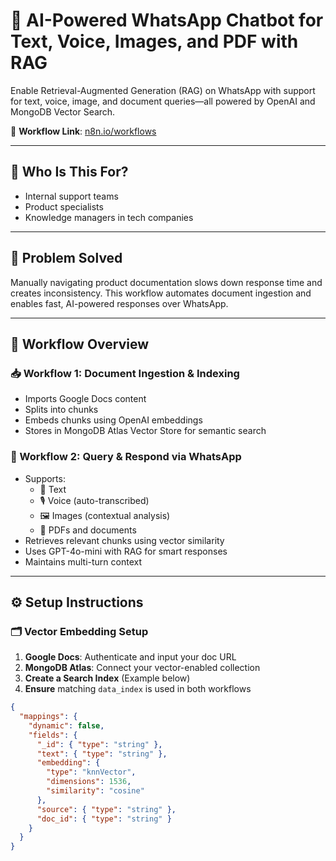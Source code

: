 # 🤖 AI-Powered WhatsApp Chatbot for Text, Voice, Images, and PDF with RAG

Enable Retrieval-Augmented Generation (RAG) on WhatsApp with support for text, voice, image, and document queries—all powered by OpenAI and MongoDB Vector Search.

🔗 **Workflow Link**: [n8n.io/workflows](https://n8n.io/workflows/4827-ai-powered-whatsapp-chatbot-for-text-voice-images-and-pdf-with-rag/)

---

## 👥 Who Is This For?

- Internal support teams  
- Product specialists  
- Knowledge managers in tech companies  

---

## 🚨 Problem Solved

Manually navigating product documentation slows down response time and creates inconsistency. This workflow automates document ingestion and enables fast, AI-powered responses over WhatsApp.

---

## 🧩 Workflow Overview

### 📥 Workflow 1: Document Ingestion & Indexing
- Imports Google Docs content
- Splits into chunks
- Embeds chunks using OpenAI embeddings
- Stores in MongoDB Atlas Vector Store for semantic search

### 💬 Workflow 2: Query & Respond via WhatsApp
- Supports:  
  - 📝 Text  
  - 🎙️ Voice (auto-transcribed)  
  - 🖼️ Images (contextual analysis)  
  - 📄 PDFs and documents  
- Retrieves relevant chunks using vector similarity
- Uses GPT-4o-mini with RAG for smart responses
- Maintains multi-turn context

---

## ⚙️ Setup Instructions

### 🗂️ Vector Embedding Setup
1. **Google Docs**: Authenticate and input your doc URL  
2. **MongoDB Atlas**: Connect your vector-enabled collection  
3. **Create a Search Index** (Example below)  
4. **Ensure** matching `data_index` is used in both workflows  

```json
{
  "mappings": {
    "dynamic": false,
    "fields": {
      "_id": { "type": "string" },
      "text": { "type": "string" },
      "embedding": {
        "type": "knnVector",
        "dimensions": 1536,
        "similarity": "cosine"
      },
      "source": { "type": "string" },
      "doc_id": { "type": "string" }
    }
  }
}
